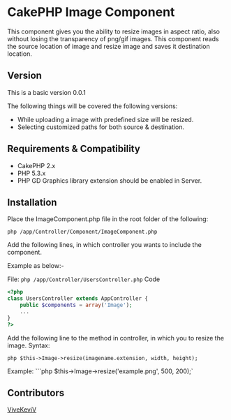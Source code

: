 CakePHP Image Component
=======================

This component gives you the ability to resize images in aspect ratio, also without losing the transparency of png/gif images. This component reads the source location of image and resize image and saves it destination location.

## Version
This is a basic version 0.0.1

The following things will be covered the following versions:
* While uploading a image with predefined size will be resized.
* Selecting customized paths for both source & destination.

## Requirements & Compatibility

* CakePHP 2.x
* PHP 5.3.x
* PHP GD Graphics library extension should be enabled in Server.

## Installation

Place the ImageComponent.php file in the root folder of the following:

```php /app/Controller/Component/ImageComponent.php```

Add the following lines, in which controller you wants to include the component.

Example as below:-

File:
```php /app/Controller/UsersController.php```
Code
```php
<?php
class UsersController extends AppController {
    public $components = array('Image');
    ...
}
?>
```

Add the following line to the method in controller, in which you to resize the image.
Syntax:

```php $this->Image->resize(imagename.extension, width, height);```

Example:
```php $this->Image->resize('example.png', 500, 200);`

## Contributors

[ViveKeviV](https://github.com/ViveKeviV)
